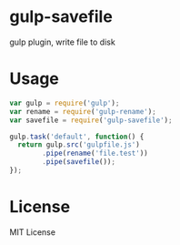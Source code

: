 gulp-savefile
=============

gulp plugin, write file to disk

Usage
=====

```javascript
var gulp = require('gulp');
var rename = require('gulp-rename');
var savefile = require('gulp-savefile');

gulp.task('default', function() {
  return gulp.src('gulpfile.js')
        .pipe(rename('file.test'))
        .pipe(savefile());
});
```

License
=======

MIT License